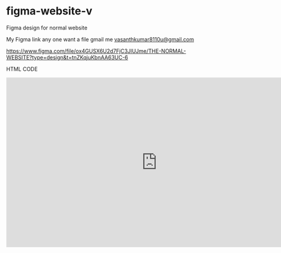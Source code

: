 # figma-website-v
Figma design for normal website

My Figma link 
 any one want a file gmail me vasanthkumar8110u@gmail.com

https://www.figma.com/file/ox4GUSX6U2d7FjC3JlUJme/THE-NORMAL-WEBSITE?type=design&t=tnZKqjuKbnAA63UC-6

HTML CODE

<iframe style="border: 1px solid rgba(0, 0, 0, 0.1);" width="800" height="450" src="https://www.figma.com/embed?embed_host=share&url=https%3A%2F%2Fwww.figma.com%2Ffile%2Fox4GUSX6U2d7FjC3JlUJme%2FTHE-NORMAL-WEBSITE%3Ftype%3Ddesign%26node-id%3D0%253A1%26t%3DqJocgiSujSXqGnv1-1" allowfullscreen></iframe>
